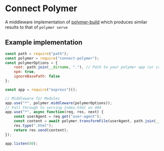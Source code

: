 # Connect Polymer

A middleware implementation of [polymer-build](https://github.com/Polymer/tools/tree/master/packages/build) which produces similar results to that of `polymer serve`

## Example implementation

```javascript
const path = require("path");
const polymer = require("connect-polymer");
const polymerOptions = {
    root: path.join(__dirname, "."), // Path to your polymer app (or component) folder
    npm: true,
    ignoreBasePath: false
};

const app = require("express")();

// Middleware for Modules
app.use("*", polymer.middleware(polymerOptions));
// Fall through to serving index.html on 404
app.use("*", async function(req, res, next) {
    const userAgent = req.get("user-agent");
    const content = await polymer.transformFile(userAgent, path.join(__dirname, "index.html"), polymerOptions);
    res.type(".html");
    return res.send(content);
});

app.listen(80);
```
